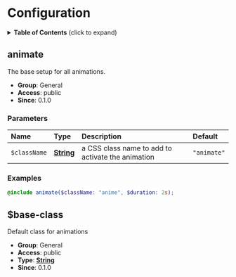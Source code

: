 # Configuration

<details>
	<summary><strong>Table of Contents</strong> (click to expand)</summary>

+ [animate](#animate)
+ [$base-class](#base-class)

</details>

## animate

The base setup for all animations.

+ **Group**: General
+ **Access**: public
+ **Since**: 0.1.0

### Parameters

| Name         | Type                                                             | Description                                       | Default     |
| :----------- | :--------------------------------------------------------------- | :------------------------------------------------ | :---------- |
| `$className` | **[String](https://sass-lang.com/documentation/values/strings)** | a CSS class name to add to activate the animation | `"animate"` |

### Examples

```scss
@include animate($className: "anime", $duration: 2s);
```

## $base-class

Default class for animations

+ **Group**: General
+ **Access**: public
+ **Type**: **[String](https://sass-lang.com/documentation/values/strings)**
+ **Since**: 0.1.0
